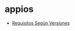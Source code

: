 # appios
* [Requisitos Según Versiones](https://github.com/optimustoaster/appios/blob/master/DOCS/requisitos.md#requisitos-de-la-aplicaci%C3%B3n)
